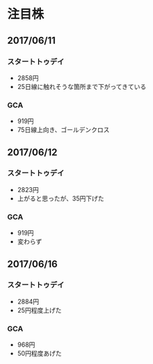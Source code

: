 # 注目株
## 2017/06/11
### スタートトゥデイ
- 2858円
- 25日線に触れそうな箇所まで下がってきている

### GCA
- 919円
- 75日線上向き、ゴールデンクロス

## 2017/06/12
### スタートトゥデイ
- 2823円
- 上がると思ったが、35円下げた

### GCA
- 919円
- 変わらず


## 2017/06/16
### スタートトゥデイ
- 2884円
- 25円程度上げた

### GCA
- 968円
- 50円程度あげた
